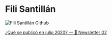 # Fili Santillán

![Fili Santillán Github](https://github.com/FiliSantillan/FiliSantillan/blob/master/assets/cover-github.png)

[¿Qué se publicó en julio 2020? — 💌 Newsletter 02](https://filisantillan.com/blog/newsletter-02/)
